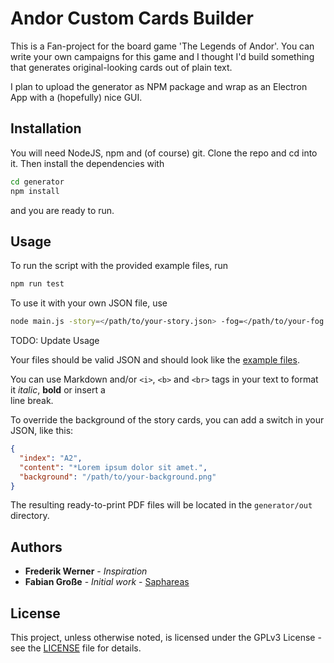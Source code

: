 # Andor Custom Cards Builder

This is a Fan-project for the board game 'The Legends of Andor'. You can write your own campaigns for this game and I thought I'd build something that generates original-looking cards out of plain text.

I plan to upload the generator as NPM package and wrap as an Electron App with a (hopefully) nice GUI.

## Installation

You will need NodeJS, npm and (of course) git. Clone the repo and cd into it. Then install the dependencies with

```bash
cd generator
npm install
```

and you are ready to run.

## Usage

To run the script with the provided example files, run

```bash
npm run test
```

To use it with your own JSON file, use

```bash
node main.js -story=</path/to/your-story.json> -fog=</path/to/your-fog.json>
```
TODO: Update Usage

Your files should be valid JSON and should look like the [example files](generator/examples).

You can use Markdown and/or `<i>`, `<b>` and `<br>` tags in your text to format it _italic_, **bold** or insert a <br>
line break.

To override the background of the story cards, you can add a switch in your JSON, like this:

```json
{
  "index": "A2",
  "content": "*Lorem ipsum dolor sit amet.",
  "background": "/path/to/your-background.png"
}
```

The resulting ready-to-print PDF files will be located in the `generator/out` directory.

## Authors

- **Frederik Werner** - *Inspiration*
- **Fabian Große** - *Initial work* - [Saphareas](https://github.com/Saphareas)

## License

This project, unless otherwise noted, is licensed under the GPLv3 License - see the [LICENSE](LICENSE) file for details.
